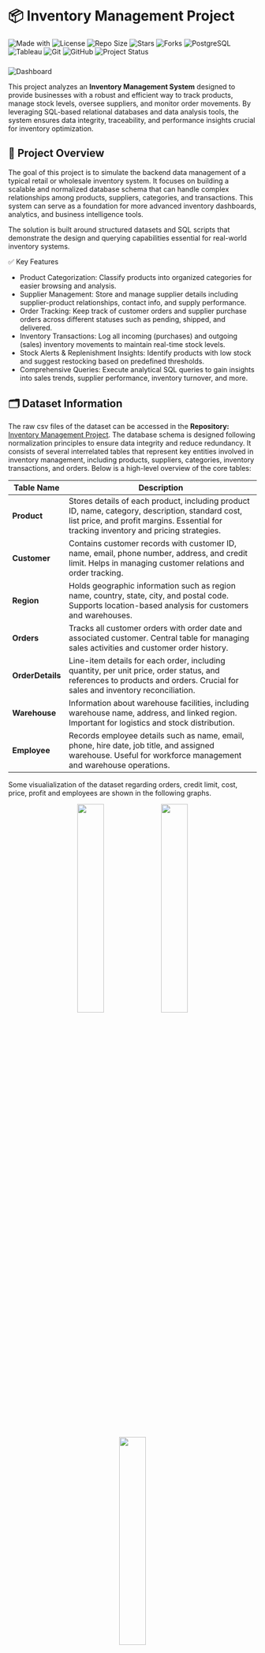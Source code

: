 # 📦 Inventory Management Project 
<!-- Project Badges -->
![Made with](https://img.shields.io/badge/Made%20with-SQL-blue?logo=database)
![License](https://img.shields.io/github/license/ShaikhBorhanUddin/Inventory_Management_Project)
![Repo Size](https://img.shields.io/github/repo-size/ShaikhBorhanUddin/Inventory_Management_Project)
![Stars](https://img.shields.io/github/stars/ShaikhBorhanUddin/Inventory_Management_Project?style=social)
![Forks](https://img.shields.io/github/forks/ShaikhBorhanUddin/Inventory_Management_Project?style=social)
![PostgreSQL](https://img.shields.io/badge/Database-PostgreSQL-336791?logo=postgresql&logoColor=white)
![Tableau](https://img.shields.io/badge/Tableau-Data%20Visualization-E97627?logo=Tableau&logoColor=white)
![Git](https://img.shields.io/badge/Version%20Control-Git-orange?logo=git&logoColor=white)
![GitHub](https://img.shields.io/badge/Host-GitHub-black?logo=github)
![Project Status](https://img.shields.io/badge/Project-Completed-brightgreen?style=flat-square)
###
![Dashboard](https://github.com/ShaikhBorhanUddin/Inventory_Management_Project/blob/main/Images/inventory.jpg?raw=true)

This project analyzes an **Inventory Management System** designed to provide businesses with a robust and efficient way to track products, manage stock levels, oversee suppliers, and monitor order movements. By leveraging SQL-based relational databases and data analysis tools, the system ensures data integrity, traceability, and performance insights crucial for inventory optimization.

## 📌 Project Overview
The goal of this project is to simulate the backend data management of a typical retail or wholesale inventory system. It focuses on building a scalable and normalized database schema that can handle complex relationships among products, suppliers, categories, and transactions. This system can serve as a foundation for more advanced inventory dashboards, analytics, and business intelligence tools.

The solution is built around structured datasets and SQL scripts that demonstrate the design and querying capabilities essential for real-world inventory systems.

✅ Key Features

- Product Categorization: Classify products into organized categories for easier browsing and analysis.
- Supplier Management: Store and manage supplier details including supplier-product relationships, contact info, and supply performance.
- Order Tracking: Keep track of customer orders and supplier purchase orders across different statuses such as pending, shipped, and delivered.
- Inventory Transactions: Log all incoming (purchases) and outgoing (sales) inventory movements to maintain real-time stock levels.
- Stock Alerts & Replenishment Insights: Identify products with low stock and suggest restocking based on predefined thresholds.
- Comprehensive Queries: Execute analytical SQL queries to gain insights into sales trends, supplier performance, inventory turnover, and more.
 
## 🗂️ Dataset Information

The raw csv files of the dataset can be accessed in the **Repository:** [Inventory Management Project](https://github.com/ShaikhBorhanUddin/Inventory_Management_Project/tree/main/Dataset). The database schema is designed following normalization principles to ensure data integrity and reduce redundancy. It consists of several interrelated tables that represent key entities involved in inventory management, including products, suppliers, categories, inventory transactions, and orders.
Below is a high-level overview of the core tables:

| Table Name        | Description |
|-------------------|-------------|
| **Product**       | Stores details of each product, including product ID, name, category, description, standard cost, list price, and profit margins. Essential for tracking inventory and pricing strategies. |
| **Customer**      | Contains customer records with customer ID, name, email, phone number, address, and credit limit. Helps in managing customer relations and order tracking. |
| **Region**        | Holds geographic information such as region name, country, state, city, and postal code. Supports location-based analysis for customers and warehouses. |
| **Orders**        | Tracks all customer orders with order date and associated customer. Central table for managing sales activities and customer order history. |
| **OrderDetails**  | Line-item details for each order, including quantity, per unit price, order status, and references to products and orders. Crucial for sales and inventory reconciliation. |
| **Warehouse**     | Information about warehouse facilities, including warehouse name, address, and linked region. Important for logistics and stock distribution. |
| **Employee**      | Records employee details such as name, email, phone, hire date, job title, and assigned warehouse. Useful for workforce management and warehouse operations. |

Some visualialization of the dataset regarding orders, credit limit, cost, price, profit and employees are shown in the following graphs.

<p align="center">
  <img src="https://github.com/ShaikhBorhanUddin/Inventory_Management/blob/main/Images/customer_credit-limit.png?raw=true" width="32.9%" />
  <img src="https://github.com/ShaikhBorhanUddin/Inventory_Management/blob/main/Images/order_status.png?raw=true" width="32.9%" />
  <img src="https://github.com/ShaikhBorhanUddin/Inventory_Management/blob/main/Images/monthwise_order_count.png?raw=true" width="32.9%" />
</p>

<p align="center">
  <img src="https://github.com/ShaikhBorhanUddin/Inventory_Management/blob/main/Images/cost-price_profit.png?raw=true" width="32.1%" />
  <img src="https://github.com/ShaikhBorhanUddin/Inventory_Management/blob/main/Images/employee_count.png?raw=true" width="34.7%" />
  <img src="https://github.com/ShaikhBorhanUddin/Inventory_Management/blob/main/Images/employee_intake.png?raw=true" width="32.1%" />
</p>

## ER Diagram
The Entity-Relationship Diagram (ERD) visually represents the relationships between these tables, illustrating primary and foreign key constraints to ensure proper data flow and referential integrity.

![Dashboard](https://github.com/ShaikhBorhanUddin/Inventory_Management_Project/blob/main/Images/ER_Diagram.png?raw=true)

The ER diagram (figure above) illustrates a relational database schema composed of two separate clusters: the Sales/Transaction cluster and the Operations/HR cluster, which operate independently without any direct links between them. The Sales/Transaction cluster includes tables such as `customer`, `orders`, `orderdetails`, and `product`, capturing customer profiles, order transactions, product listings, and sales data. The Operations/HR cluster consists of `region`, `warehouse`, and `employee` tables, which provide information about geographic regions, warehouse infrastructure, and employee assignments. However, there are no foreign key relationships connecting these two clusters. Consequently, the database lacks the ability to answer key operational questions such as: where a product is stored, which warehouse fulfilled a specific order, or which employee was responsible for processing or managing it. While it might be tempting to modify the schema—for example, by linking the product table to the warehouse table or the orders table to employee—doing so without actual transactional or inventory data would violate data integrity principles and introduce analytically dishonest assumptions. Maintaining the current separation ensures accuracy and transparency in analysis, even if it limits certain operational insights.

## 🛠️ Setup

To run this project locally:

1. **Clone the Repository**
   ```bash
   git clone https://github.com/ShaikhBorhanUddin/Inventory_Management_Project.git
   ```

2. **Open SQL environment (e.g., postgreSQL, MySQL Workbench, or terminal).**

3. **Run the SQL script**
   - Open `Inventory_management_updated.sql`.
   - Execute the script to create the database, tables, and run queries.
   - From query results, it is possible to generate graphs in PowerBI or Tableau

## 📁 Folder Structure
```bash
Inventory_Management/
│
├── Dataset/                                    # Contains raw CSV files
├── Images/                                     # Tableau Visualization
├── Inventory_management_updated.sql            # SQL scripts for business insights and reporting
├── Licence
├── README.md                                   # Overvier of the project
└── Solutions.md                                # Query solution documentation
```
## ❓ Analytic Questions

This project answers a wide range of business-critical questions using SQL queries and Tableau visualizations. Considering the limitations of the dataset (no link beween sales and HR data), these analytics are designed to empower decision-makers with actionable insights into sales, customer behavior, and operational efficiency. The questions are given below

1. **What are the top 5 products with the highest total revenue, considering OrderItemQuantity and PerUnitPrice?**
2. **Which customers have spent the most money, and what is their total spending? (Top 10 customers by total spending)**
3. **Which product category generates the top 3 highest total revenue?**
4. **Which month had the highest total sales revenue?**
5. **What is the average order value (AOV) for top 15 customers?**
6. **Which product has the highest profit margin, and what is the margin percentage?**
7. **Which day of the week has the highest total sales revenue?**
8. **Which employee has been working the longest (oldest hire date)?**
9. **Which product has the highest total quantity sold and how much profit is generated?**
10. **Show employee distribution among countries.**
11. **Which employees were hired in the Last 10 Years?**
12. **Find Revenue Contribution by State and Country.**
13. **Display Warehouse Coverage by Country.**

Understanding and analyzing these questions is essential for transforming raw data into meaningful business intelligence. These 13 business analytics questions, while shaped by the limitations of the available dataset, are crucial for gaining actionable insights across key operational areas—sales, customer behavior, product performance, employee data, and geographic distribution. They help businesses identify top-performing products, high-value customers, and revenue-driving categories, which are vital for strategic product placement and marketing. Questions on average order value, profit margins, and time-based sales trends offer guidance for pricing strategies and demand forecasting. Employee-related insights support HR planning and regional workforce analysis, while geographical revenue and warehouse data assist in optimizing logistics, supply chains, and expansion decisions. Despite potential gaps in data completeness or granularity, these questions align closely with core metrics that drive informed decision-making and competitive advantage.

Together, these analyses contribute to a holistic view of the business, allowing stakeholders to make informed, data-driven decisions and continuously optimize performance across departments. Detailed solutions and visualizations are documented in the [solutions.md](https://github.com/ShaikhBorhanUddin/Inventory_Management/blob/main/solutions.md) file.

## 🧠 Sample Queries
SQL codes of some of these queries with explanations are included here.
```sql
SELECT 
    TO_CHAR(o.OrderDate, 'YYYY-MM') AS OrderMonth, 
    SUM(od.OrderItemQuantity * od.PerUnitPrice) AS TotalRevenue
FROM Orders o
JOIN OrderDetails od ON o.OrderID = od.OrderID
GROUP BY OrderMonth
ORDER BY TotalRevenue DESC
LIMIT 1;
```
This SQL query identifies the month with the highest total sales revenue. It joins the `Orders` table with the `OrderDetails` table using the `OrderID` key to access detailed order information. The `OrderDate` is formatted as `'YYYY-MM'` using the `TO_CHAR` function to group revenue data by month. For each month, it calculates total revenue by multiplying the quantity of items ordered (`OrderItemQuantity`) by the unit price (`PerUnitPrice`) and summing these values. The query groups results by OrderMonth, orders them in descending order of revenue, and uses LIMIT 1 to return only the month with the highest revenue.

```sql
SELECT 
    c.CustomerID, 
    c.CustomerName, 
    AVG(od.OrderItemQuantity * od.PerUnitPrice) AS AvgOrderValue
FROM Orders o
JOIN Customer c ON o.CustomerID = c.CustomerID
JOIN OrderDetails od ON o.OrderID = od.OrderID
GROUP BY c.CustomerID, c.CustomerName
ORDER BY AvgOrderValue DESC
LIMIT 15;
```
This SQL query calculates the Average Order Value (AOV) for each customer and retrieves the top 15 customers with the highest AOV. It joins three tables: `Orders`, `Customer`, and `OrderDetails`. The join connects customer IDs to their orders and links each order to its detailed items. The query computes the average value of all order items for each customer by multiplying the quantity of items ordered (`OrderItemQuantity`) with their unit price (`PerUnitPrice`) and applying the `AVG` function. The results are grouped by customer and sorted in descending order of AOV, returning the top 15 highest-spending customers by average transaction value.

```sql
SELECT 
    TO_CHAR(OrderDate, 'Day') AS DayOfWeek, 
    SUM(od.OrderItemQuantity * od.PerUnitPrice) AS TotalRevenue
FROM Orders o
JOIN OrderDetails od ON o.OrderID = od.OrderID
GROUP BY DayOfWeek
ORDER BY TotalRevenue DESC;
```
This query calculates the total sales revenue for each day of the week by aggregating the revenue generated from all orders. It first converts the `OrderDate` into the day of the week name using the `TO_CHAR` function, labeling it as `DayOfWeek`. Then, it joins the `Orders` table with `OrderDetails` to access the quantity and price of each order item. For each day, it sums the product of `OrderItemQuantity` and `PerUnitPrice` to compute the total revenue. The results are grouped by day of the week and ordered in descending order of total revenue, helping identify which day generates the highest sales.

```sql
SELECT 
    p.ProductID, 
    p.ProductName, 
    SUM(od.OrderItemQuantity) AS TotalQuantitySold,
    SUM(od.OrderItemQuantity * p.Profit) AS TotalProfit
FROM OrderDetails od
JOIN Product p ON od.ProductID = p.ProductID
GROUP BY p.ProductID, p.ProductName
ORDER BY TotalQuantitySold DESC
LIMIT 10;
```
This SQL query retrieves the top 10 products based on the total quantity sold, along with the total profit generated from those sales. It joins the `OrderDetails` table with the `Product` table using the `ProductID` to match each order item to its product details. The `SUM(od.OrderItemQuantity)` calculates the total number of units sold for each product, while `SUM(od.OrderItemQuantity * p.Profit)` computes the total profit by multiplying the number of units sold with the per-unit profit of each product. The results are grouped by product ID and name to aggregate values per product, then sorted in descending order of quantity sold, and finally, only the top 10 records are displayed. This helps in identifying the most sold and most profitable products.

## Tableau Visualization
Some visualizations drrived from sql queries involving employees, revenue and warwhouse are included here.

## 👥 Employee Count by Warehouse and Country

![Dashboard](https://github.com/ShaikhBorhanUddin/Inventory_Management/blob/main/Images/Sheet%2017b.png?raw=true)

This bar chart visualizes the number of employees assigned to warehouses across different countries. Each bar represents a country, and the length of the bar corresponds to the total number of employees in warehouses located within that country. This chart enables a quick comparison of workforce distribution, highlighting regions with high employee concentrations and identifying countries with relatively fewer resources. It’s an essential tool for understanding how workforce allocation aligns with operational needs, helping businesses optimize staffing strategies and ensure that warehouses are adequately supported in various regions.

![Dashboard](https://github.com/ShaikhBorhanUddin/Inventory_Management/blob/main/Images/Sheet%2017a.png?raw=true)

The same information in world map visualization displays the number of employees assigned to warehouses across different countries. Here, each country is color-coded to represent the total employee count in its warehouses, with darker shades indicating higher numbers of employees. This map provides a global view of workforce distribution, enabling quick identification of regions with more or fewer resources. It is a valuable tool for understanding how employee allocation aligns with operational needs across different countries, helping businesses make data-driven decisions regarding workforce optimization, recruitment, and warehouse management in various regions.

## 🧑‍💼 Employees Hired in the Last 10 Years

![Dashboard](https://github.com/ShaikhBorhanUddin/Inventory_Management/blob/main/Images/Sheet%2018a.png?raw=true)

This visualization highlights the number of employees hired within the last 10 years, offering insights into workforce growth and hiring trends over time. It provides a clear breakdown of hiring activity, allowing businesses to identify potential staffing gaps. Analyzing this data helps organizations assess the effectiveness of their hiring strategies, align workforce planning with business growth, and forecast future recruitment needs. Understanding employee tenure also aids in identifying long-term trends and ensuring a balanced, skilled workforce moving forward.

![Dashboard](https://github.com/ShaikhBorhanUddin/Inventory_Management/blob/main/Images/Sheet%2018b.png?raw=true)

This visualization provides similar visualization with additional year-wise breakdown of employees hired over the past 10 years, illustrating recruitment trends and workforce expansion on a yearly basis. Each bar represents the total number of employees hired in a specific year, allowing for easy identification of hiring peaks or downturns. By analyzing this year-wise distribution, businesses can gain insights into their recruitment strategies, track workforce growth over time, and identify patterns in hiring that may correlate with business cycles or changes in operational demand. This data is essential for making informed decisions about future hiring and workforce management.

## 💰 Revenue Contribution by Country

![Dashboard](https://github.com/ShaikhBorhanUddin/Inventory_Management/blob/main/Images/Sheet%2021a.png?raw=true)

This bar chart presents a comparison of total revenue generated by each country, with each bar representing a country’s overall contribution. The height of the bar reflects the total sales revenue attributed to that country, making it easy to identify top-performing markets. This visualization is crucial for evaluating geographic revenue distribution, helping businesses recognize which countries drive the most income. These insights support strategic decisions related to market prioritization, regional investments, and tailored sales or marketing efforts to maximize revenue across different regions.

![Dashboard](https://github.com/ShaikhBorhanUddin/Inventory_Management/blob/main/Images/Sheet%2021b.png?raw=true)

This world map visualization plots states across different countries where revenue has been recorded, with each state marked in blue regardless of its revenue value. While color is not used to indicate the level of contribution, the visualization still provides a clear geographical representation of where sales activities are concentrated. This allows businesses to visually assess the global footprint of their revenue-generating regions and understand market coverage at the state level. When paired with detailed revenue figures or accompanying charts, this map becomes a helpful tool for identifying regions involved in business operations and guiding expansion or strategic planning efforts.

## 🏢 Worldwide Warehouse Distribution

![Dashboard](https://github.com/ShaikhBorhanUddin/Inventory_Management/blob/main/Images/Sheet%2024b.png?raw=true)

This bar chart illustrates the distribution of warehouses across different countries, with each bar representing the number of warehouses located in a specific country. The chart provides a clear comparison of global warehouse presence, helping businesses understand how their logistics infrastructure is spread geographically. This insight is essential for evaluating supply chain reach, identifying regions with strong fulfillment capabilities, and spotting areas that may benefit from additional warehousing investment. A well-balanced warehouse distribution supports faster delivery, reduced shipping costs, and improved customer satisfaction across markets.

![Dashboard](https://github.com/ShaikhBorhanUddin/Inventory_Management/blob/main/Images/Sheet%2024a.png?raw=true)

This world map visualizes the total number of warehouses in each country, offering a high-level view of global distribution. Instead of marking individual warehouse locations, the map displays countries based on the presence and count of warehouses, giving a clear picture of where operational infrastructure is concentrated. This visualization helps stakeholders quickly assess the company’s logistical coverage worldwide, identify strategically important regions, and recognize areas that may require further development to support growth and improve delivery efficiency.

## ✅ Future Improvements

To enhance the functionality and usability of the Inventory Management System, several future improvements are planned. These include implementing automated triggers to ensure real-time stock updates, which will improve inventory accuracy and operational efficiency. A front-end dashboard integration is also envisioned to provide interactive visualizations and easier access to key metrics for stakeholders. Additionally, incorporating stored procedures will help streamline complex transactions and enforce consistent business logic at the database level. Finally, expanding the system’s reporting capabilities—such as generating monthly stock summaries and evaluating supplier performance—will support deeper business insights and data-driven decision-making.

## 💡 Tools Used

**`PostgreSQL`** **`Tableau`** **`Microsoft Excel`**

PostgreSQL was the primary database management system used for this project, designed to efficiently store, manage, and query the unicorn company dataset. We executed complex SQL queries to extract insights on valuation trends, industry diversity, regional growth patterns, and more. Its strong support for joins, aggregations, and window functions made it ideal for analytical exploration.

For data visualization and storytelling, we utilized Tableau. The insights generated through SQL were visually represented with interactive dashboards and charts, allowing for clearer recognition of patterns and comparisons. From bar charts and treemaps to time series and world maps, Tableau effectively transformed raw data into intuitive and visually compelling narratives.

Excel played a critical role in the initial data cleaning, quick summaries, and exploratory analysis. It was also used to format raw CSV files before importing them into PostgreSQL, as well as to create pivot tables and supplementary charts for deeper inspection of individual metrics.

Together, these tools formed a robust end-to-end workflow that encompassed querying, analysis, visualization, and presentation.
## 📄 License

This project is licensed under the **MIT License** — a permissive open-source license that allows reuse, modification, and distribution with attribution. You are free to use, copy, modify, merge, publish, distribute, sublicense, and/or sell copies of the project, provided that the original copyright and license notice are included in all copies or substantial portions of the software.

For more details, refer to the [Licence](https://github.com/ShaikhBorhanUddin/Inventory_Management/blob/main/Licence) file in this repository.

## 🤝 Contributing

Contributions are welcome! If you have ideas to improve this project, feel free to open an issue or submit a pull request.

